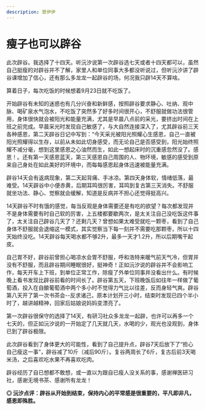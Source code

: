 ```yaml
---
description: 慧伊伊
---
```


# 瘦子也可以辟谷

此次辟谷。我选择了十四天。听沅汐说第一次辟谷选七天或者十四天都可以，虽然自己挺瘦的对辟谷并不了解，家里人和单位同事大多都没听说过，但听沅汐讲了辟谷课增加了信心，还有那么多龙龙一起辟谷的场，何况我只辟14天不算啥。

算着日子，每次吃饭的时候想着9月23日就不吃饭了。

开始辟谷有未知的迷惑也有几分兴奋和新鲜感，按照辟谷要求静心、吐纳、观中脉、喝矿泉水气泡水，不吃饭了突然多了好多时间很开心，不舒服就做功法很管用，身体很快就会被阳光和能量充满，尤其是早晨八点前的采光，要挤出时间在上班之前完成。早晨采光时发现自己敏感了，与大自然连接深入了，尤其辟谷前三天各种感恩，第二天辟谷日记中写到：“今天采光被阳光照耀心生感恩，自己一直被阳光照耀得以生存，以前从未如此切身感受，而无论自己是否感受到，阳光始终照耀不减分毫，想到这里感恩之心油然而生，如此一想起床时的沉重感忽然没了。感恩！。还有第一天感恩蓝天，第三天感恩自己周围的人、物环境，敏感的感受到原来自己身处在如此美好的环境中，而每每感恩起身体迅速被能量充满。

 辟谷14天会有返病现象，第二天起背痛、手冰凉。第四天身体软，情绪低落，最难受。14天辟谷中小便赤黄，后期耳鸣很厉害，耳鸣到复古第三天消失。不舒服就坐功法、静心、觉察就会缓解，知道是反病并不担心还觉得挺高兴。

 14天辟谷不时有饿的感觉，每当反观是身体需要还是有吃的欲望？每次都发现并不是身体需要有时自己软的厉害，上五楼都要歇两次，是太关注自己没吃饭这件事了，太关注自己辟谷几天了？还剩几天？曾想如果太难受就吃一颗枣，看到了自己身体不舒服就会退缩这一模式，其实觉察当下每一刻并不需要吃那颗枣，所以十四天始终没吃。14天辟谷每天喝水都不够2升，最多一天才1.2升，所以后期嘴干起皮。

自己胃不好，辟谷前曾担心喝凉水会胃不舒服，呼和浩特来暖气前天气冷，但胃并没有不舒服，而且辟谷期间睡眠很好，挺神奇！正如沅汐说的辟谷并不会影响工作，每天开车上下班，到单位正常工作，除瘦了外单位同事并没看出什么。有时候晚上看书发现比辟谷前看的时间长了。辟谷第五天，下班晚饭后如往年一样做了葡萄酒，投入在自酿葡萄酒中两个多小时不觉得力气比以往差，反而身轻气爽。辟谷第八天开了第一次书茶会--反求诸己，原本计划开三小时，结束时发现已四个半小时了，越讲越精神，回家后姑娘说妈妈变漂亮了。

 第一次辟谷很保守的选择了14天，有研习社众多龙龙一起辟，也许可以再多一个七天的，但正如沅汐说的一开始定了几天就几天，水喝的少，观光也没观到，身体已到了辟谷极限。

此次辟谷看到了身体更大的可能性，看到了自己提升点，辟谷7天后放下了“担心自己瘦这一事”，辟谷减了10斤（减后90斤）。复谷两周长了6斤，复古后前3天喝米汤，之后喜欢吃水果不再喜欢吃肉。

辟谷经历了自已想都不敢想，或一直以为跟自已瘦人没关系的事，感谢禅医研习社，感谢无境书茶、感谢所有龙龙！

**◎ 沅汐点评：辟谷从开始到结束，保持内心的平常感是很重要的，平凡即非凡，感恩即殊胜。**

